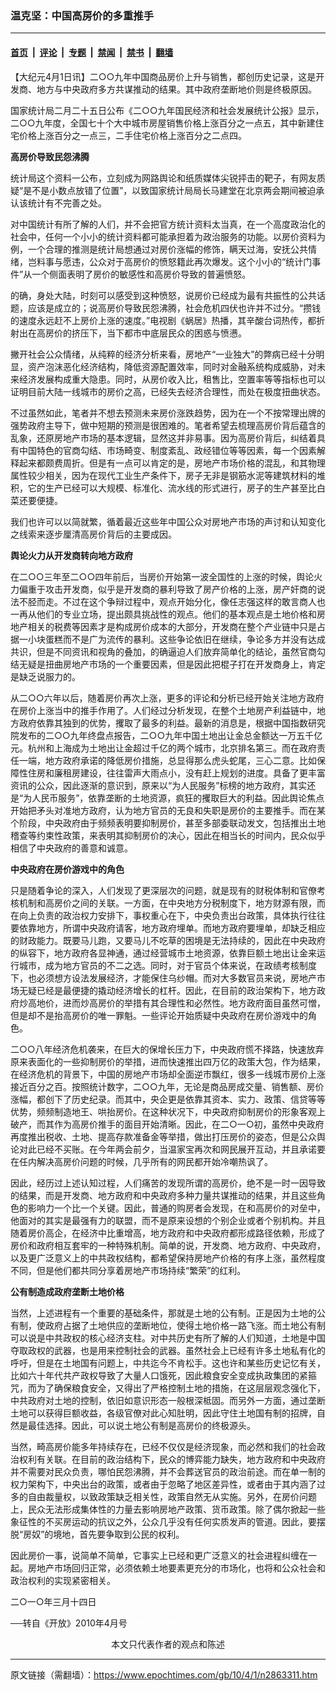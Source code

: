 ### 温克坚：中国高房价的多重推手

---

#### [首页](../../../..?n2863311) &nbsp;|&nbsp; [评论](../../../../../epoch-comment?n2863311) &nbsp;|&nbsp; [专题](../../../../../epoch-special?n2863311) &nbsp;|&nbsp; [禁闻](../../../../../epoch-news?n2863311) &nbsp;|&nbsp; [禁书](../../../../../books?n2863311) &nbsp;|&nbsp; [翻墙](https://github.com/gfw-breaker/nogfw/blob/master/README.md?n2863311)


<div class="post_content" id="artbody" itemprop="articleBody">
 <!-- article content begin -->
 <p>
  【大纪元4月1日讯】二○○九年中国商品房价上升与销售，都创历史记录，这是开发商、地方与中央政府多方共谋推动的结果。其中政府垄断地价则是终极原因。
 </p>
 <p>
  国家统计局二月二十五日公布《二○○九年国民经济和社会发展统计公报》显示，二○○九年度，全国七十个大中城市房屋销售价格上涨百分之一点五，其中新建住宅价格上涨百分之一点三，二手住宅价格上涨百分之二点四。
 </p>
 <p>
  <b>
   高房价导致民怨沸腾
  </b>
 </p>
 <p>
  统计局这个资料一公布，立刻成为网路舆论和纸质媒体尖锐抨击的靶子，有网友质疑“是不是小数点放错了位置”，以致国家统计局局长马建堂在北京两会期间被迫承认该统计有不完善之处。
 </p>
 <p>
  对中国统计有所了解的人们，并不会把官方统计资料太当真，在一个高度政治化的社会中，任何一个小小的统计资料都可能承担着为政治服务的功能。以房价资料为例，一个合理的推测是统计局想通过对房价涨幅的修饰，瞒天过海，安抚公共情绪，岂料事与愿违，公众对于高房价的愤怒籍此再次爆发。这个小小的“统计门事件”从一个侧面表明了房价的敏感性和高房价导致的普遍愤怒。
 </p>
 <p>
  的确，身处大陆，时刻可以感受到这种愤怒，说房价已经成为最有共振性的公共话题，应该是成立的；说高房价导致民怨沸腾，社会危机四伏也许并不过分。“攒钱的速度永远赶不上房价上涨的速度。”电视剧《蜗居》热播，其辛酸台词热传，都折射出在高房价的挤压下，当下都市中底层民众的困惑与愤懑。
 </p>
 <p>
  撇开社会公众情绪，从纯粹的经济分析来看，房地产“一业独大”的弊病已经十分明显，资产泡沫恶化经济结构，降低资源配置效率，同时对金融系统构成威胁，对未来经济发展构成重大隐患。同时，从房价收入比，租售比，空置率等等指标也可以证明目前大陆一线城市的房价之高，已经失去经济合理性，而处在极度扭曲状态。
 </p>
 <p>
  不过虽然如此，笔者并不想去预测未来房价涨跌趋势，因为在一个不按常理出牌的强势政府主导下，做中短期的预测是很困难的。笔者希望去梳理高房价背后蕴含的乱象，还原房地产市场的基本逻辑，显然这并非易事。因为高房价背后，纠结着具有中国特色的官商勾结、市场畸变、制度紊乱、政经错位等等因素，每一个因素解释起来都颇费周折。但是有一点可以肯定的是，房地产市场价格的混乱，和其物理属性较少相关，因为在现代工业生产条件下，房子无非是钢筋水泥等建筑材料的堆积，它的生产已经可以大规模、标准化、流水线的形式进行，房子的生产甚至比白菜还要便捷。
 </p>
 <p>
  我们也许可以以简就繁，循着最近这些年中国公众对房地产市场的声讨和认知变化之线索来逐步厘清高房价背后的主要成因。
 </p>
 <p>
  <b>
   舆论火力从开发商转向地方政府
  </b>
 </p>
 <p>
  在二○○三年至二○○四年前后，当房价开始第一波全国性的上涨的时候，舆论火力偏重于攻击开发商，似乎是开发商的暴利导致了房产价格的上涨，房产奸商的说法不胫而走。不过在这个争辩过程中，观点开始分化，像任志强这样的敢言商人也一再从他们的专业立场，提出颇具挑战性的观点。他们的基本观点是土地价格和房地产相关的税费等因素才是构成房价成本的大部分，开发商在整个产业链中只是占据一小块蛋糕而不是广为流传的暴利。这些争论依旧在继续，争论多方并没有达成共识，但是不同资讯和视角的叠加，的确逼迫人们放弃简单化的结论，虽然官商勾结无疑是扭曲房地产市场的一个重要因素，但是因此把棍子打在开发商身上，肯定是缺乏说服力的。
 </p>
 <p>
  从二○○六年以后，随着房价再次上涨，更多的评论和分析已经开始关注地方政府在房价上涨当中的推手作用了。人们经过分析发现，在整个土地房产利益链中，地方政府依靠其独到的优势，攫取了最多的利益。最新的消息是，根据中国指数研究院发布的二○○九年终盘点报告，二○○九年中国土地出让金总金额达一万五千亿元。杭州和上海成为土地出让金超过千亿的两个城市，北京排名第三。而在政府责任一端，地方政府承诺的降低房价措施，总显得那么虎头蛇尾，三心二意。比如保障性住房和廉租房建设，往往雷声大雨点小，没有赶上规划的进度。具备了更丰富资讯的公众，因此逐渐的意识到，原来以“为人民服务”标榜的地方政府，其实还是“为人民币服务”，依靠垄断的土地资源，疯狂的攫取巨大的利益。因此舆论焦点开始把矛头对准地方政府，认为地方官员的无良和失职是房价的主要推手。而在某个阶段，中央政府由于频频表明要抑制房价，甚至多部委联动发文，包括推出土地稽查等约束性政策，来表明其抑制房价的决心，因此在相当长的时间内，民众似乎相信了中央政府的善意和诚意。
 </p>
 <p>
  <b>
   中央政府在房价游戏中的角色
  </b>
 </p>
 <p>
  只是随着争论的深入，人们发现了更深层次的问题，就是现有的财税体制和官僚考核机制和高房价之间的关联。一方面，在中央地方分税制度下，地方财源有限，而在向上负责的政治权力安排下，事权重心在下，中央负责出台政策，具体执行往往要依靠地方，所谓中央政府请客，地方政府埋单。而地方政府要埋单，却缺乏相应的财政能力。既要马儿跑，又要马儿不吃草的困境是无法持续的，因此在中央政府的纵容下，地方政府各显神通，通过经营城市土地资源，依靠巨额土地出让金来运行城市，成为地方官员的不二之选。同时，对于官员个体来说，在政绩考核制度下，也必须想方设法发展经济，才能保住乌纱帽。而对大多数官员来说，房地产市场无疑已经是最便捷的撬动经济增长的杠杆。因此，在目前的政治架构下，地方政府炒高地价，进而炒高房价的举措有其合理性和必然性。地方政府面目虽然可憎，但是却不是抬高房价的唯一罪魁。一些评论开始质疑中央政府在房价游戏中的角色。
 </p>
 <p>
  二○○八年经济危机袭来，在巨大的保增长压力下，中央政府慌不择路，快速放弃原来表面化的一些抑制房价的举措，进而快速推出四万亿的政策大包，作为结果，在经济危机的背景下，中国的房地产市场却全面逆市飘红，很多一线城市房价上涨接近百分之百。按照统计数字，二○○九年，无论是商品房成交量、销售额、房价涨幅，都创下了历史纪录。而其中，央企更是依靠其资本、实力、政策、信贷等等优势，频频制造地王、哄抬房价。在这种状况下，中央政府抑制房价的形象客观上破产，而其作为高房价推手的面目开始清晰。因此，在二○一○初，虽然中央政府再度推出税收、土地、提高存款准备金等举措，做出打压房价的姿态，但是公众舆论对此已经不买账。在今年两会前夕，当温家宝再次和网民展开互动，并且承诺要在任内解决高房价问题的时候，几乎所有的网民都开始冷嘲热讽了。
 </p>
 <p>
  因此，经历过上述认知过程，人们痛苦的发现所谓的高房价，绝不是一时一因导致的结果，而是开发商、地方政府和中央政府多种力量共谋推动的结果，并且这些角色的影响力一个比一个关键。因此，普通的购房者会发现，在和高房价的对垒中，他面对的其实是最强有力的联盟，而不是原来设想的个别企业或者个别机构。并且随着房价高企，在经济中比重增高，地方政府和中央政府都形成路径依赖，形成了房价和政府相互套牢的一种特殊机制。简单的说，开发商、地方政府、中央政府，以及更广泛意义上的中共政权结构，都希望保持房地产价格的有序上涨，虽然程度不同，但是他们都共同分享着房地产市场持续“繁荣”的红利。
 </p>
 <p>
  <b>
   公有制造成政府垄断土地价格
  </b>
 </p>
 <p>
  当然，上述进程有一个重要的基础条件，那就是土地的公有制。正是因为土地的公有制，使政府占据了土地供应的垄断地位，使得土地价格一路飞涨。而土地公有制可以说是中共政权的核心经济支柱。对中共历史有所了解的人们知道，土地是中国夺取政权的武器，也是用来控制社会的武器。虽然社会上已经有许多土地私有化的呼吁，但是在土地国有问题上，中共迄今不肯松手。这也许和某些历史记忆有关，比如六十年代共产政权导致了大量人口饿死，因此粮食安全变成执政集团的紧箍咒，而为了确保粮食安全，又得出了严格控制土地的措施，在这层层观念强化下，中共政府对土地的控制，依旧如意识形态一般根深柢固。而另外一方面，通过垄断土地可以获得巨额收益，各级官僚对此心知肚明，因此守住土地国有制的招牌，自然是最佳选择。因此，可以说土地公有制是高房价的终极源头。
 </p>
 <p>
  当然，畸高房价能多年持续存在，已经不仅仅是经济现象，而必然和我们的社会政治权利有关联。在目前的政治结构下，民众的博弈能力缺失，地方政府和中央政府并不需要对民众负责，哪怕民怨沸腾，并不会葬送官员的政治前途。而在单一制的权力架构下，中央出台的政策，或者由于忽略了地区差异性，或者由于其内涵了过多的自由裁量权，以致政策缺乏相关性，政策自然无从实施。另外，在房价问题上，民众无法形成集体性的力量去影响房地产政策、货币政策。除了偶尔掀起一些象征性的不买房运动的抗议之外，公众几乎没有任何实质发声的管道。因此，要摆脱“房奴”的境地，首先要争取到公民的权利。
 </p>
 <p>
  因此房价一事，说简单不简单，它事实上已经和更广泛意义的社会进程纠缠在一起。房地产市场回归正常，必须依赖土地要素更充分的市场化，也将和公众社会和政治权利的实现紧密相关。
 </p>
 <p>
  二○一○年三月十四日
 </p>
 <p>
  ──转自《开放》2010年4月号
  <font color="#ffffff">
   (http://www.dajiyuan.com)
  </font>
  <br/>
  <center>
   <font class="GY13">
    本文只代表作者的观点和陈述
   </font>
  </center>
 </p>
 <!-- article content end -->
 <div id="below_article_ad">
 </div>
</div>


---

原文链接（需翻墙）：https://www.epochtimes.com/gb/10/4/1/n2863311.htm
